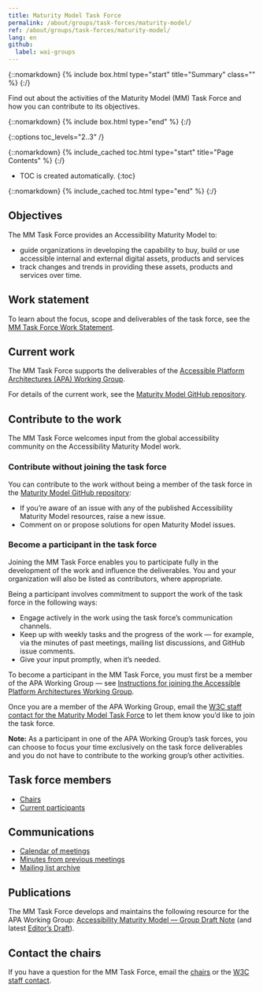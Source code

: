 ```yaml
---
title: Maturity Model Task Force
permalink: /about/groups/task-forces/maturity-model/
ref: /about/groups/task-forces/maturity-model/
lang: en
github:
  label: wai-groups
---
```


{::nomarkdown}
{% include box.html type="start" title="Summary" class="" %}
{:/}

Find out about the activities of the Maturity Model (MM) Task Force and how you can contribute to its objectives.

{::nomarkdown}
{% include box.html type="end" %}
{:/}

{::options toc_levels="2..3" /}

{::nomarkdown}
{% include_cached toc.html type="start" title="Page Contents" %}
{:/}

-   TOC is created automatically.
{:toc}

{::nomarkdown}
{% include_cached toc.html type="end" %}
{:/}

## Objectives

The MM Task Force provides an Accessibility Maturity Model to:

- guide organizations in developing the capability to buy, build or use accessible internal and external digital assets, products and services
- track changes and trends in providing these assets, products and services over time.

## Work statement

To learn about the focus, scope and deliverables of the task force, see the [MM Task Force Work Statement](/about/groups/task-forces/maturity-model/work-statement/).

## Current work

The MM Task Force supports the deliverables of the [Accessible Platform Architectures (APA) Working Group](/about/groups/apawg/).

For details of the current work, see the [Maturity Model GitHub repository](https://github.com/w3c/maturity-model/).

## Contribute to the work

The MM Task Force welcomes input from the global accessibility community on the Accessibility Maturity Model work.

### Contribute without joining the task force

You can contribute to the work without being a member of the task force in the [Maturity Model GitHub repository](https://github.com/w3c/maturity-model/issues):
* If you’re aware of an issue with any of the published Accessibility Maturity Model resources, raise a new issue.
* Comment on or propose solutions for open Maturity Model issues.

### Become a participant in the task force

Joining the MM Task Force enables you to participate fully in the development of the work and influence the deliverables. You and your organization will also be listed as contributors, where appropriate.

Being a participant involves commitment to support the work of the task force in the following ways:

* Engage actively in the work using the task force’s communication channels.
* Keep up with weekly tasks and the progress of the work &mdash; for example, via the minutes of past meetings, mailing list discussions, and GitHub issue comments.
* Give your input promptly, when it’s needed.

To become a participant in the MM Task Force, you must first be a member of the APA Working Group &mdash; see [Instructions for joining the Accessible Platform Architectures Working Group](https://www.w3.org/groups/wg/apa/instructions/).

Once you are a member of the APA Working Group, email the [W3C staff contact for the Maturity Model Task Force](https://www.w3.org/groups/tf/maturity/participants/#staff) to let them know you’d like to join the task force.

**Note:** As a participant in one of the APA Working Group’s task forces, you can choose to focus your time exclusively on the task force deliverables and you do not have to contribute to the working group’s other activities.

## Task force members

* [Chairs](https://www.w3.org/groups/tf/maturity/participants/#chairs)
* [Current participants](https://www.w3.org/groups/tf/maturity/participants/#participants)

## Communications

* [Calendar of meetings](https://www.w3.org/groups/tf/maturity/calendar/)
* [Minutes from previous meetings](https://www.w3.org/WAI/APA/task-forces/maturity-model/minutes)
* [Mailing list archive](https://lists.w3.org/Archives/Public/public-maturity/)

## Publications

The MM Task Force develops and maintains the following resource for the APA Working Group: [Accessibility Maturity Model &mdash; Group Draft Note](https://www.w3.org/TR/maturity-model/) (and latest [Editor’s Draft](https://w3c.github.io/maturity-model/)).

## Contact the chairs

If you have a question for the MM Task Force, email the [chairs](https://www.w3.org/groups/tf/maturity/participants/#chairs) or the [W3C staff contact](https://www.w3.org/groups/tf/maturity/participants/#staff).